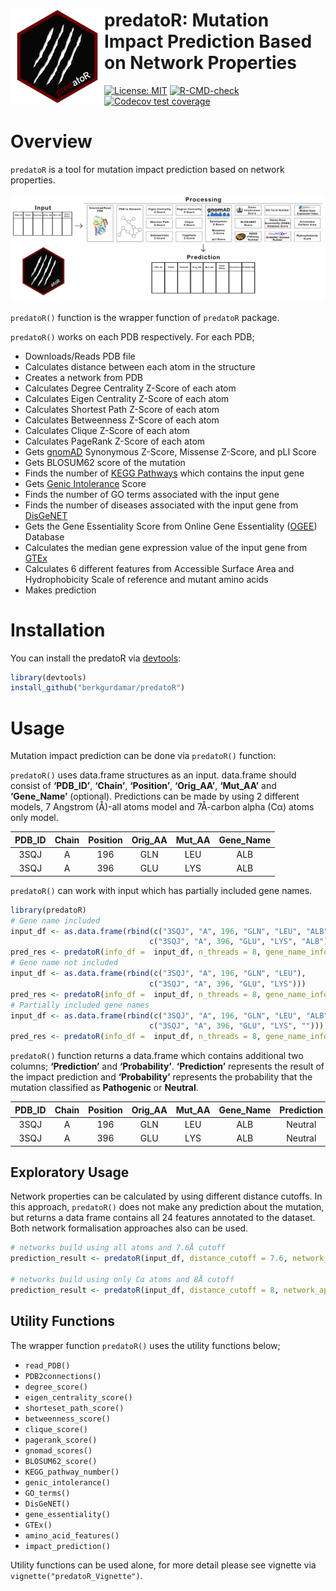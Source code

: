 
<!-- README.md is generated from README.Rmd. Please edit that file -->

# <img src="https://github.com/berkgurdamar/predatoR/blob/main/inst/extdata/predator_logo.png?raw=true" align="left" height=150/> predatoR: Mutation Impact Prediction Based on Network Properties

<!-- badges: start -->

[![License:
MIT](https://img.shields.io/badge/License-MIT-yellow.svg)](https://opensource.org/licenses/MIT)
[![R-CMD-check](https://github.com/berkgurdamar/predatoR/actions/workflows/R-CMD-check.yaml/badge.svg)](https://github.com/berkgurdamar/predatoR/actions/workflows/R-CMD-check.yaml)
[![Codecov test
coverage](https://codecov.io/gh/berkgurdamar/predatoR/branch/main/graph/badge.svg)](https://app.codecov.io/gh/berkgurdamar/predatoR?branch=main)
<!-- badges: end -->

<!-- <br /> -->
<!-- <br /> -->
<!-- # NOTE -->
<!-- `R-CMD-check` and `Codecov` gave an error due to the Git LFS. Local tests are fine you can download the `predatoR` as described below. -->

# Overview

`predatoR` is a tool for mutation impact prediction based on network
properties.

<img src="https://github.com/berkgurdamar/predatoR/blob/main/vignettes/predatoR_workflow.png?raw=true" style="max-width:100%;" />

`predatoR()` function is the wrapper function of `predatoR` package.

`predatoR()` works on each PDB respectively. For each PDB;

-   Downloads/Reads PDB file
-   Calculates distance between each atom in the structure
-   Creates a network from PDB
-   Calculates Degree Centrality Z-Score of each atom
-   Calculates Eigen Centrality Z-Score of each atom
-   Calculates Shortest Path Z-Score of each atom
-   Calculates Betweenness Z-Score of each atom
-   Calculates Clique Z-Score of each atom
-   Calculates PageRank Z-Score of each atom
-   Gets [gnomAD](https://gnomad.broadinstitute.org/) Synonymous
    Z-Score, Missense Z-Score, and pLI Score
-   Gets BLOSUM62 score of the mutation
-   Finds the number of [KEGG Pathways](https://www.genome.jp/kegg/)
    which contains the input gene
-   Gets [Genic Intolerance](http://genic-intolerance.org/) Score
-   Finds the number of GO terms associated with the input gene
-   Finds the number of diseases associated with the input gene from
    [DisGeNET](https://www.disgenet.org/)
-   Gets the Gene Essentiality Score from Online Gene Essentiality
    ([OGEE](https://v3.ogee.info/#/home)) Database
-   Calculates the median gene expression value of the input gene from
    [GTEx](https://gtexportal.org/home/)
-   Calculates 6 different features from Accessible Surface Area and
    Hydrophobicity Scale of reference and mutant amino acids
-   Makes prediction

# Installation

You can install the predatoR via
[devtools](https://www.r-project.org/nosvn/pandoc/devtools.html):

``` r
library(devtools)
install_github("berkgurdamar/predatoR")
```

# Usage

Mutation impact prediction can be done via `predatoR()` function:

`predatoR()` uses data.frame structures as an input. data.frame should
consist of **‘PDB_ID’**, **‘Chain’**, **‘Position’**, **‘Orig_AA’**,
**‘Mut_AA’** and **‘Gene_Name’** (optional). Predictions can be made by
using 2 different models, 7 Angstrom (Å)-all atoms model and 7Å-carbon
alpha (Cα) atoms only model.

| PDB_ID | Chain | Position | Orig_AA | Mut_AA | Gene_Name |
|:------:|:-----:|:--------:|:-------:|:------:|:---------:|
|  3SQJ  |   A   |   196    |   GLN   |  LEU   |    ALB    |
|  3SQJ  |   A   |   396    |   GLU   |  LYS   |    ALB    |

`predatoR()` can work with input which has partially included gene
names.

``` r
library(predatoR)
# Gene name included
input_df <- as.data.frame(rbind(c("3SQJ", "A", 196, "GLN", "LEU", "ALB"),
                               c("3SQJ", "A", 396, "GLU", "LYS", "ALB")))
pred_res <- predatoR(info_df =  input_df, n_threads = 8, gene_name_info = TRUE)
# Gene name not included
input_df <- as.data.frame(rbind(c("3SQJ", "A", 196, "GLN", "LEU"),
                               c("3SQJ", "A", 396, "GLU", "LYS")))
pred_res <- predatoR(info_df =  input_df, n_threads = 8, gene_name_info = FALSE)
# Partially included gene names
input_df <- as.data.frame(rbind(c("3SQJ", "A", 196, "GLN", "LEU", "ALB"),
                               c("3SQJ", "A", 396, "GLU", "LYS", "")))
pred_res <- predatoR(info_df =  input_df, n_threads = 8, gene_name_info = TRUE)
```

`predatoR()` function returns a data.frame which contains additional two
columns; **‘Prediction’** and **‘Probability’**. **‘Prediction’**
represents the result of the impact prediction and **‘Probability’**
represents the probability that the mutation classified as
**Pathogenic** or **Neutral**.

| PDB_ID | Chain | Position | Orig_AA | Mut_AA | Gene_Name | Prediction | Probability |
|:------:|:-----:|:--------:|:-------:|:------:|:---------:|:----------:|:-----------:|
|  3SQJ  |   A   |   196    |   GLN   |  LEU   |    ALB    |  Neutral   |  0.6521832  |
|  3SQJ  |   A   |   396    |   GLU   |  LYS   |    ALB    |  Neutral   |  0.6009792  |

## Exploratory Usage

Network properties can be calculated by using different distance
cutoffs. In this approach, `predatoR()` does not make any prediction
about the mutation, but returns a data frame contains all 24 features
annotated to the dataset. Both network formalisation approaches also can
be used.

``` r
# networks build using all atoms and 7.6Å cutoff
prediction_result <- predatoR(input_df, distance_cutoff = 7.6, network_approach = "all") 

# networks build using only Cα atoms and 8Å cutoff
prediction_result <- predatoR(input_df, distance_cutoff = 8, network_approach = "ca") 
```

## Utility Functions

The wrapper function `predatoR()` uses the utility functions below;

-   `read_PDB()`
-   `PDB2connections()`
-   `degree_score()`
-   `eigen_centrality_score()`
-   `shorteset_path_score()`
-   `betweenness_score()`
-   `clique_score()`
-   `pagerank_score()`
-   `gnomad_scores()`
-   `BLOSUM62_score()`
-   `KEGG_pathway_number()`
-   `genic_intolerance()`
-   `GO_terms()`
-   `DisGeNET()`
-   `gene_essentiality()`
-   `GTEx()`
-   `amino_acid_features()`
-   `impact_prediction()`

Utility functions can be used alone, for more detail please see vignette
via `vignette("predatoR_Vignette")`.

